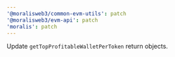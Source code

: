 ```yaml
---
'@moralisweb3/common-evm-utils': patch
'@moralisweb3/evm-api': patch
'moralis': patch
---
```


Update `getTopProfitableWalletPerToken` return objects.
